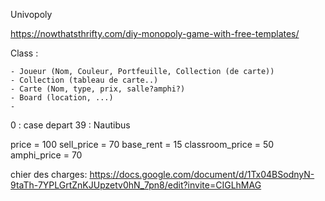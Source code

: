 Univopoly 


https://nowthatsthrifty.com/diy-monopoly-game-with-free-templates/



Class :

	- Joueur (Nom, Couleur, Portfeuille, Collection (de carte))
	- Collection (tableau de carte..)
	- Carte (Nom, type, prix, salle?amphi?)
	- Board (location, ...)
	- 

0 : case depart
39 : Nautibus

price = 100
sell_price = 70
base_rent = 15
classroom_price = 50
amphi_price = 70


chier des charges: https://docs.google.com/document/d/1Tx04BSodnyN-9taTh-7YPLGrtZnKJUpzetv0hN_7pn8/edit?invite=CIGLhMAG

